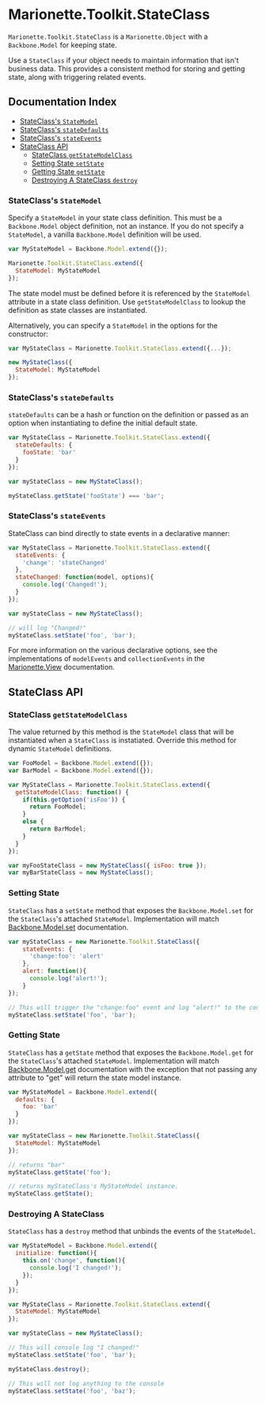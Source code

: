 # Marionette.Toolkit.StateClass

`Marionette.Toolkit.StateClass` is a `Marionette.Object` with a `Backbone.Model` for keeping state.

Use a `StateClass` if your object needs to maintain information that isn't business data.  This provides a consistent method for storing and getting state, along with triggering related events.

## Documentation Index

* [StateClass's `StateModel`](#stateclasss-statemodel)
* [StateClass's `stateDefaults`](#stateclasss-statedefaults)
* [StateClass's `stateEvents`](#stateclasss-stateevents)
* [StateClass API](#stateclass-api)
  * [StateClass `getStateModelClass`](#stateclass-getstatemodelclass)
  * [Setting State `setState`](#setting-state)
  * [Getting State `getState`](#getting-state)
  * [Destroying A StateClass `destroy`](#destroying-a-stateclass)

### StateClass's `StateModel`

Specify a `StateModel` in your state class definition. This must be
a `Backbone.Model` object definition, not an instance.  If you do not
specify a `StateModel`, a vanilla `Backbone.Model` definition will be used.

```js
var MyStateModel = Backbone.Model.extend({});

Marionette.Toolkit.StateClass.extend({
  StateModel: MyStateModel
});
```

The state model must be defined before it is referenced by the
`StateModel` attribute in a state class definition.
Use `getStateModelClass` to lookup the definition as state classes are instantiated.

Alternatively, you can specify a `StateModel` in the options for
the constructor:

```js
var MyStateClass = Marionette.Toolkit.StateClass.extend({...});

new MyStateClass({
  StateModel: MyStateModel
});
```

### StateClass's `stateDefaults`

`stateDefaults` can be a hash or function on the definition
or passed as an option when instantiating to define the initial default state.

```js
var MyStateClass = Marionette.Toolkit.StateClass.extend({
  stateDefaults: {
    fooState: 'bar'
  }
});

var myStateClass = new MyStateClass();

myStateClass.getState('fooState') === 'bar';
```

### StateClass's `stateEvents`

StateClass can bind directly to state events in a declarative manner:

```js
var MyStateClass = Marionette.Toolkit.StateClass.extend({
  stateEvents: {
    'change': 'stateChanged'
  },
  stateChanged: function(model, options){
    console.log('Changed!');
  }
});

var myStateClass = new MyStateClass();

// will log "Changed!"
myStateClass.setState('foo', 'bar');

```

For more information on the various declarative options, see the
implementations of `modelEvents` and `collectionEvents` in the [Marionette.View](https://github.com/marionettejs/backbone.marionette/blob/master/docs/marionette.view.md#viewmodelevents-and-viewcollectionevents) documentation.

## StateClass API

### StateClass `getStateModelClass`
The value returned by this method is the `StateModel` class that will be instantiated when a `StateClass` is instatiated.
Override this method for dynamic `StateModel` definitions.

```js
var FooModel = Backbone.Model.extend({});
var BarModel = Backbone.Model.extend({});

var MyStateClass = Marionette.Toolkit.StateClass.extend({
  getStateModelClass: function() {
    if(this.getOption('isFoo')) {
      return FooModel;
    }
    else {
      return BarModel;
    }
  }
});

var myFooStateClass = new MyStateClass({ isFoo: true });
var myBarStateClass = new MyStateClass();
```

### Setting State

`StateClass` has a `setState` method that exposes the `Backbone.Model.set`
for the `StateClass`'s attached `StateModel`.  Implementation will match [Backbone.Model.set](http://backbonejs.org/#Model-set) documentation.

```js
var myStateClass = new Marionette.Toolkit.StateClass({
    stateEvents: {
      'change:foo': 'alert'
    },
    alert: function(){
      console.log('alert!');
    }
});

// This will trigger the "change:foo" event and log "alert!" to the console.
myStateClass.setState('foo', 'bar');
```

### Getting State

`StateClass` has a `getState` method that exposes the `Backbone.Model.get`
for the `StateClass`'s attached `StateModel`.  Implementation will match [Backbone.Model.get](http://backbonejs.org/#Model-get) documentation with the
exception that not passing any attribute to "get" will return the state model
instance.

```js
var MyStateModel = Backbone.Model.extend({
  defaults: {
    foo: 'bar'
  }
});

var myStateClass = new Marionette.Toolkit.StateClass({
  StateModel: MyStateModel
});

// returns "bar"
myStateClass.getState('foo');

// returns myStateClass's MyStateModel instance.
myStateClass.getState();
```

### Destroying A StateClass

`StateClass` has a `destroy` method that unbinds the events of the `StateModel`.

```js
var MyStateModel = Backbone.Model.extend({
  initialize: function(){
    this.on('change', function(){
      console.log('I changed!');
    });
  }
});

var MyStateClass = Marionette.Toolkit.StateClass.extend({
  StateModel: MyStateModel
});

var myStateClass = new MyStateClass();

// This will console log "I changed!"
myStateClass.setState('foo', 'bar');

myStateClass.destroy();

// This will not log anything to the console
myStateClass.setState('foo', 'baz');
```
